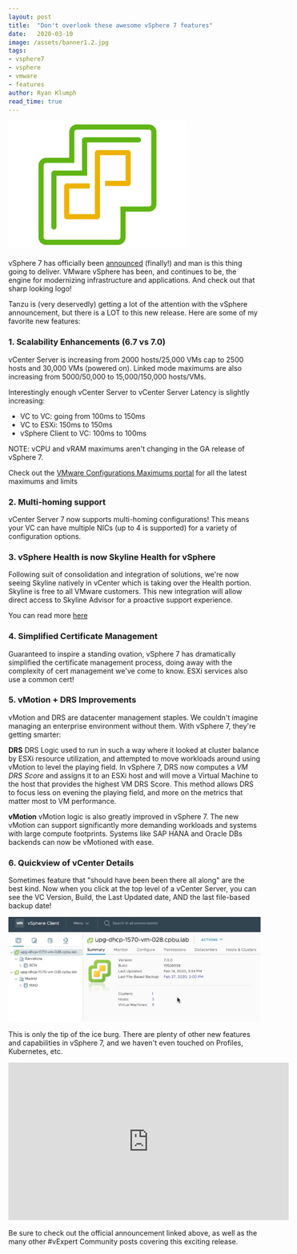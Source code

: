 ```yaml
---
layout: post
title:  "Don't overlook these awesome vSphere 7 features"
date:   2020-03-10
image: /assets/banner1.2.jpg
tags:
- vsphere7
- vsphere
- vmware
- features
author: Ryan Klumph
read_time: true
---
```

![](/assets/images/vsphere7.png)<br/><br/>
vSphere 7 has officially been [announced](https://blogs.vmware.com/vsphere/2020/03/vsphere-7.html) (finally!) and man is this thing going to deliver. VMware vSphere has been, and continues to be, the engine for modernizing infrastructure and applications. And check out that sharp looking logo!

Tanzu is (very deservedly) getting a lot of the attention with the vSphere announcement, but there is a LOT to this new release. Here are some of my favorite new features:

### 1. Scalability Enhancements (6.7 vs 7.0)
vCenter Server is increasing from 2000 hosts/25,000 VMs cap to 2500 hosts and 30,000 VMs (powered on). Linked mode maximums are also increasing from 5000/50,000 to 15,000/150,000 hosts/VMs.

Interestingly enough vCenter Server to vCenter Server Latency is slightly increasing:
* VC to VC: going from 100ms to 150ms
* VC to ESXi: 150ms to 150ms
* vSphere Client to VC: 100ms to 100ms

NOTE: vCPU and vRAM maximums aren't changing in the GA release of vSphere 7.

Check out the [VMware Configurations Maximums portal](https://configmax.vmware.com/) for all the latest maximums and limits

### 2. Multi-homing support
vCenter Server 7 now supports multi-homing configurations! This means your VC can have multiple NICs (up to 4 is supported) for a variety of configuration options.

### 3. vSphere Health is now Skyline Health for vSphere
Following suit of consolidation and integration of solutions, we're now seeing Skyline natively in vCenter which is taking over the Health portion. Skyline is free to all VMware customers. This new integration will allow direct access to Skyline Advisor for a proactive support experience.

You can read more [here](https://blogs.vmware.com/vsphere/2019/11/introducing-vmware-skyline-health-for-vsphere.html)

### 4. Simplified Certificate Management
Guaranteed to inspire a standing ovation, vSphere 7 has dramatically simplified the certificate management process, doing away with the complexity of cert management we've come to know. ESXi services also use a common cert!

### 5. vMotion + DRS Improvements
vMotion and DRS are datacenter management staples. We couldn't imagine managing an enterprise environment without them. With vSphere 7, they're getting smarter:

**DRS**
DRS Logic used to run in such a way where it looked at cluster balance by ESXi resource utilization, and attempted to move workloads around using vMotion to level the playing field. In vSphere 7, DRS now computes a _VM DRS Score_ and assigns it to an ESXi host and will move a Virtual Machine to the host that provides the highest VM DRS Score. This method allows DRS to focus less on evening the playing field, and more on the metrics that matter most to VM performance.

**vMotion**
vMotion logic is also greatly improved in vSphere 7. The new vMotion can support significantly more demanding workloads and systems with large compute footprints. Systems like SAP HANA and Oracle DBs backends can now be vMotioned with ease.

### 6. Quickview of vCenter Details
Sometimes feature that "should have been been there all along" are the best kind. Now when you click at the top level of a vCenter Server, you can see the VC Version, Build, the Last Updated date, AND the last file-based backup date!

![image](/assets/images/vc-deets.png)

This is only the tip of the ice burg. There are plenty of other new features and capabilities in vSphere 7, and we haven't even touched on Profiles, Kubernetes, etc.

<iframe width="560" height="315" src="https://www.youtube.com/embed/XKgrJXN6Q0U" frameborder="0" allow="accelerometer; autoplay; encrypted-media; gyroscope; picture-in-picture" allowfullscreen></iframe>

Be sure to check out the official announcement linked above, as well as the many other #vExpert Community posts covering this exciting release.
